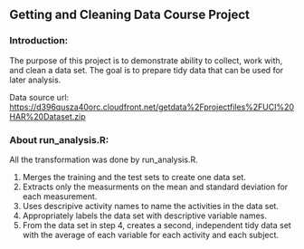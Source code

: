 ## Getting and Cleaning Data Course Project

### Introduction:

The purpose of this project is to demonstrate ability to collect, work with, and clean a data set. 
The goal is to prepare tidy data that can be used for later analysis.

Data source url:
https://d396qusza40orc.cloudfront.net/getdata%2Fprojectfiles%2FUCI%20HAR%20Dataset.zip

### About run_analysis.R:

All the transformation was done by run_analysis.R. 

1. Merges the training and the test sets to create one data set.
2. Extracts only the measurments on the mean and standard deviation for each measurement.
3. Uses descripive activity names to name the activities in the data set.
4. Appropriately labels the data set with descriptive variable names.
5. From the data set in step 4, creates a second, independent tidy data set with the average of each variable for each activity and each subject.
